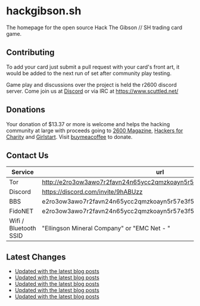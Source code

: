 # hackgibson.sh
The homepage for the open source Hack The Gibson // SH trading card game.


## Contributing

To add your card just submit a pull request with your card's front art, it would be added to the next run of set after community play testing.

Game play and discussions over the project is held the r2600 discord server. Come join us at [Discord](https://discord.com/invite/9hABUzz) or via IRC at https://www.scuttled.net/


## Donations

Your donation of $13.37 or more is welcome and helps the hacking community at large with proceeds going to [2600 Magazine](https://2600.com/), [Hackers for Charity](https://hackersforcharity.org) and [Girlstart](https://girlstart.org).  Visit [buymeacoffee](https://www.buymeacoffee.com/hackgibson.sh) to donate.


## Contact Us

Service | url
-|-
Tor | http://e2ro3ow3awo7r2favn24n65ycc2qmzkoayn5r57e3f56nvjwdcgg32ad.onion
Discord | https://discord.com/invite/9hABUzz
BBS | e2ro3ow3awo7r2favn24n65ycc2qmzkoayn5r57e3f56nvjwdcgg32ad.onion:23
FidoNET | e2ro3ow3awo7r2favn24n65ycc2qmzkoayn5r57e3f56nvjwdcgg32ad.onion:24554
Wifi / Bluetooth SSID | "Ellingson Mineral Company" or "EMC Net - <fidonet address>"

## Latest Changes
<!-- BLOG-POST-LIST:START -->
- [Updated with the latest blog posts](https://github.com/DFW2600/hackgibson.sh/commit/ecfb0b4ec41160ece39018e1d4120df82709b321)
- [Updated with the latest blog posts](https://github.com/DFW2600/hackgibson.sh/commit/e4d5e9057d537cf13c26f9da44b376de02f3c061)
- [Updated with the latest blog posts](https://github.com/DFW2600/hackgibson.sh/commit/6dabbd12533f59f08d0c0fd73026e784f67ba407)
- [Updated with the latest blog posts](https://github.com/DFW2600/hackgibson.sh/commit/dbb7cdf1928c923cdaed0a339bab0b617e95cef8)
- [Updated with the latest blog posts](https://github.com/DFW2600/hackgibson.sh/commit/dd4d2d71e651dd736a90088463721136cd7b4a51)
<!-- BLOG-POST-LIST:END -->
